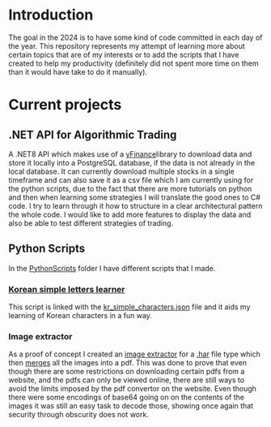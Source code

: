 # Introduction
The goal in the 2024 is to have some kind of code committed in each day of the year. This repository represents my attempt of learning more about certain topics that are of my interests or to add the scripts that I have created to help my productivity (definitely did not spent more time on them than it would have take to do it manually).
# Current projects
## .NET API for Algorithmic Trading
A .NET8 API which makes use of a [yFinance](https://github.com/TimHanewich/Yahoo.Finance)library to download data and store it locally into a PostgreSQL database, if the data is not already in the local database.
It can currently download multiple stocks in a single timeframe and can also save it as a csv file which I am currently using for the python scripts, due to the fact that there are more tutorials on python and then when learning some strategies I will translate the good ones to C# code.
I try to learn through it how to structure in a clear architectural pattern the whole code.
I would like to add more features to display the data and also be able to test different strategies of trading.
## Python Scripts
In the [PythonScripts](https://github.com/ShuguBota/Algorithmic_Trading/tree/main/PythonScripts) folder I have different scripts that I made.
### [Korean simple letters learner](https://github.com/ShuguBota/Algorithmic_Trading/blob/main/PythonScripts/kr_play.py)
This script is linked with the [kr_simple_characters.json](https://github.com/ShuguBota/Algorithmic_Trading/blob/main/JSONFiles/kr_simple_characters.json) file and it aids my learning of Korean characters in a fun way.
### Image extractor
As a proof of concept I created an [image extractor](https://github.com/ShuguBota/Algorithmic_Trading/blob/main/PythonScripts/harfile_image_extractor.py) for a [.har](https://en.wikipedia.org/wiki/HAR_(file_format)) file type which then [merges](https://github.com/ShuguBota/Algorithmic_Trading/blob/main/PythonScripts/imgs_to_pdf.py) all the images into a pdf.
This was done to prove that even though there are some restrictions on downloading certain pdfs from a website, and the pdfs can only be viewed online, there are still ways to avoid the limits imposed by the pdf convertor on the website.
Even though there were some encodings of base64 going on on the contents of the images it was still an easy task to decode those, showing once again that security through obscurity does not work.